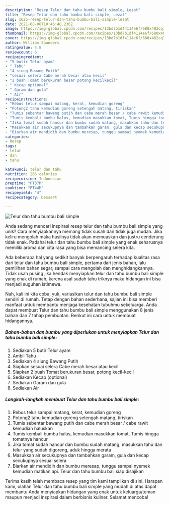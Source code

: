 ```yaml
---
description: "Resep Telur dan tahu bumbu bali simple, Lezat"
title: "Resep Telur dan tahu bumbu bali simple, Lezat"
slug: 1625-resep-telur-dan-tahu-bumbu-bali-simple-lezat
date: 2021-08-08T10:46:48.236Z
image: https://img-global.cpcdn.com/recipes/13bd7b1df4114e6f/680x482cq70/telur-dan-tahu-bumbu-bali-simple-foto-resep-utama.jpg
thumbnail: https://img-global.cpcdn.com/recipes/13bd7b1df4114e6f/680x482cq70/telur-dan-tahu-bumbu-bali-simple-foto-resep-utama.jpg
cover: https://img-global.cpcdn.com/recipes/13bd7b1df4114e6f/680x482cq70/telur-dan-tahu-bumbu-bali-simple-foto-resep-utama.jpg
author: William Saunders
ratingvalue: 4.8
reviewcount: 6
recipeingredient:
- "5 butir Telur ayam"
- " Tahu"
- "4 siung Bawang Putih"
- "sesuai selera Cabe merah besar atau kecil"
- "2 buah Tomat berukuran besar potong kecilkecil"
- " Kecap optional"
- " Garam dan gula"
- " Air"
recipeinstructions:
- "Rebus telur sampai matang, kerat, kemudian goreng"
- "Potong2 tahu kemudian goreng setengah matang, tiriskan"
- "Tumis sebentar bawang putih dan cabe merah besar / cabe rawit kemudian haluskan"
- "Tumis kembali bumbu halus, kemudian masukkan tomat, Tumis hingga tomatnya hancur"
- "Jika tomat sudah hancur dan bumbu sudah matang, masukkan tahu dan telur yang sudah digoreng, aduk hingga merata"
- "Masukkan air secukupnya dan tambahkan garam, gula dan kecap secukupnya sesuai selera"
- "Biarkan air mendidih dan bumbu meresap, tunggu sampai nyemek kemudian matikan api. Telur dan tahu bumbu bali siap disajikan"
categories:
- Resep
tags:
- telur
- dan
- tahu

katakunci: telur dan tahu 
nutrition: 266 calories
recipecuisine: Indonesian
preptime: "PT37M"
cooktime: "PT44M"
recipeyield: "4"
recipecategory: Dessert

---
```



![Telur dan tahu bumbu bali simple](https://img-global.cpcdn.com/recipes/13bd7b1df4114e6f/680x482cq70/telur-dan-tahu-bumbu-bali-simple-foto-resep-utama.jpg)

Anda sedang mencari inspirasi resep telur dan tahu bumbu bali simple yang unik? Cara menyiapkannya memang tidak susah dan tidak juga mudah. Jika keliru mengolah maka hasilnya tidak akan memuaskan dan justru cenderung tidak enak. Padahal telur dan tahu bumbu bali simple yang enak seharusnya memiliki aroma dan cita rasa yang bisa memancing selera kita.

Ada beberapa hal yang sedikit banyak berpengaruh terhadap kualitas rasa dari telur dan tahu bumbu bali simple, pertama dari jenis bahan, lalu pemilihan bahan segar, sampai cara mengolah dan menghidangkannya. Tidak usah pusing jika hendak menyiapkan telur dan tahu bumbu bali simple yang enak di rumah, karena asal sudah tahu triknya maka hidangan ini bisa menjadi suguhan istimewa.




Nah, kali ini kita coba, yuk, variasikan telur dan tahu bumbu bali simple sendiri di rumah. Tetap dengan bahan sederhana, sajian ini bisa memberi manfaat untuk membantu menjaga kesehatan tubuhmu sekeluarga. Anda dapat membuat Telur dan tahu bumbu bali simple menggunakan 8 jenis bahan dan 7 tahap pembuatan. Berikut ini cara untuk membuat hidangannya.

<!--inarticleads1-->

##### Bahan-bahan dan bumbu yang diperlukan untuk menyiapkan Telur dan tahu bumbu bali simple:

1. Sediakan 5 butir Telur ayam
1. Ambil  Tahu
1. Sediakan 4 siung Bawang Putih
1. Siapkan sesuai selera Cabe merah besar atau kecil
1. Siapkan 2 buah Tomat berukuran besar, potong kecil-kecil
1. Sediakan  Kecap (optional)
1. Sediakan  Garam dan gula
1. Sediakan  Air




<!--inarticleads2-->

##### Langkah-langkah membuat Telur dan tahu bumbu bali simple:

1. Rebus telur sampai matang, kerat, kemudian goreng
1. Potong2 tahu kemudian goreng setengah matang, tiriskan
1. Tumis sebentar bawang putih dan cabe merah besar / cabe rawit kemudian haluskan
1. Tumis kembali bumbu halus, kemudian masukkan tomat, Tumis hingga tomatnya hancur
1. Jika tomat sudah hancur dan bumbu sudah matang, masukkan tahu dan telur yang sudah digoreng, aduk hingga merata
1. Masukkan air secukupnya dan tambahkan garam, gula dan kecap secukupnya sesuai selera
1. Biarkan air mendidih dan bumbu meresap, tunggu sampai nyemek kemudian matikan api. Telur dan tahu bumbu bali siap disajikan




Terima kasih telah membaca resep yang tim kami tampilkan di sini. Harapan kami, olahan Telur dan tahu bumbu bali simple yang mudah di atas dapat membantu Anda menyiapkan hidangan yang enak untuk keluarga/teman maupun menjadi inspirasi dalam berbisnis kuliner. Selamat mencoba!
